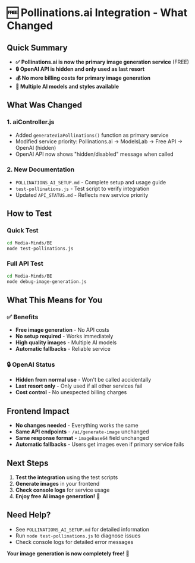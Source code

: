 # 🆓 Pollinations.ai Integration - What Changed

## Quick Summary
- **✅ Pollinations.ai is now the primary image generation service** (FREE)
- **🔒 OpenAI API is hidden and only used as last resort**
- **💰 No more billing costs for primary image generation**
- **🎨 Multiple AI models and styles available**

## What Was Changed

### 1. **aiController.js**
- Added `generateViaPollinations()` function as primary service
- Modified service priority: Pollinations.ai → ModelsLab → Free API → OpenAI (hidden)
- OpenAI API now shows "hidden/disabled" message when called

### 2. **New Documentation**
- `POLLINATIONS_AI_SETUP.md` - Complete setup and usage guide
- `test-pollinations.js` - Test script to verify integration
- Updated `API_STATUS.md` - Reflects new service priority

## How to Test

### Quick Test
```bash
cd Media-Minds/BE
node test-pollinations.js
```

### Full API Test
```bash
cd Media-Minds/BE
node debug-image-generation.js
```

## What This Means for You

### ✅ **Benefits**
- **Free image generation** - No API costs
- **No setup required** - Works immediately
- **High quality images** - Multiple AI models
- **Automatic fallbacks** - Reliable service

### 🔒 **OpenAI Status**
- **Hidden from normal use** - Won't be called accidentally
- **Last resort only** - Only used if all other services fail
- **Cost control** - No unexpected billing charges

## Frontend Impact
- **No changes needed** - Everything works the same
- **Same API endpoints** - `/ai/generate-image` unchanged
- **Same response format** - `imageBase64` field unchanged
- **Automatic fallbacks** - Users get images even if primary service fails

## Next Steps
1. **Test the integration** using the test scripts
2. **Generate images** in your frontend
3. **Check console logs** for service usage
4. **Enjoy free AI image generation!** 🎉

## Need Help?
- See `POLLINATIONS_AI_SETUP.md` for detailed information
- Run `node test-pollinations.js` to diagnose issues
- Check console logs for detailed error messages

**Your image generation is now completely free! 🚀**
